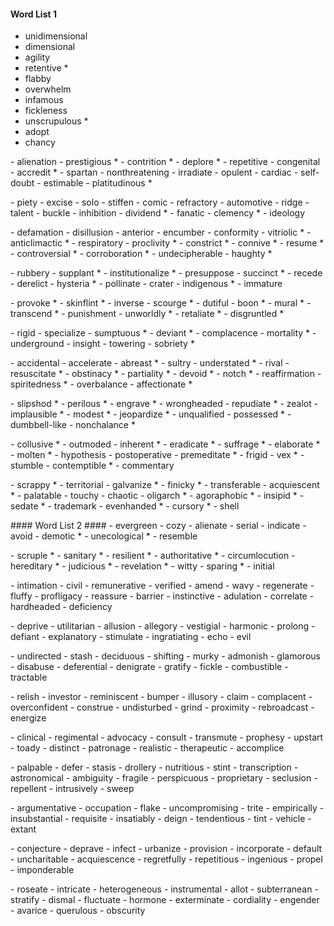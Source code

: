 #### Word List 1 ####
- unidimensional
- dimensional
- agility
- retentive *
- flabby
- overwhelm
- infamous
- fickleness
- unscrupulous *
- adopt
- chancy
<p>  
- alienation
- prestigious *
- contrition *
- deplore *
- repetitive
- congenital
- accredit *
- spartan
- nonthreatening
- irradiate
- opulent
- cardiac
- self-doubt
- estimable
- platitudinous *
<p>
- piety
- excise
- solo
- stiffen
- comic
- refractory
- automotive
- ridge
- talent
- buckle
- inhibition
- dividend *
- fanatic
- clemency *
- ideology
<p>
- defamation
- disillusion
- anterior
- encumber
- conformity
- vitriolic *
- anticlimactic *
- respiratory
- proclivity *
- constrict *
- connive *
- resume *
- controversial *
- corroboration *
- undecipherable
- haughty *
<p>
- rubbery
- supplant *
- institutionalize *
- presuppose
- succinct *
- recede
- derelict
- hysteria *
- pollinate
- crater
- indigenous *
- immature
<p>
- provoke *
- skinflint *
- inverse
- scourge *
- dutiful
- boon *
- mural *
- transcend *
- punishment
- unworldly *
- retaliate *
- disgruntled *
<p>
- rigid
- specialize
- sumptuous *
- deviant *
- complacence
- mortality *
- underground
- insight
- towering
- sobriety *
<p>
- accidental
- accelerate
- abreast *
- sultry
- understated *
- rival
- resuscitate *
- obstinacy *
- partiality *
- devoid *
- notch *
- reaffirmation
- spiritedness *
- overbalance
- affectionate *
<p>
- slipshod *
- perilous *
- engrave *
- wrongheaded
- repudiate *
- zealot
- implausible *
- modest *
- jeopardize *
- unqualified
- possessed *
- dumbbell-like
- nonchalance *
<p>
- collusive *
- outmoded
- inherent *
- eradicate *
- suffrage *
- elaborate *
- molten *
- hypothesis
- postoperative
- premeditate *
- frigid
- vex *
- stumble
- contemptible *
- commentary
<p>
- scrappy *
- territorial
- galvanize *
- finicky *
- transferable
- acquiescent *
- palatable
- touchy
- chaotic
- oligarch *
- agoraphobic *
- insipid *
- sedate *
- trademark
- evenhanded *
- cursory *
- shell
</p>
#### Word List 2 ####
- evergreen
- cozy
- alienate
- serial
- indicate
- avoid
- demotic *
- unecological *
- resemble
<p>
- scruple *
- sanitary *
- resilient *
- authoritative *
- circumlocution
- hereditary *
- judicious *
- revelation *
- witty
- sparing *
- initial
<p>
- intimation
- civil
- remunerative
- verified
- amend
- wavy
- regenerate
- fluffy
- profligacy
- reassure
- barrier
- instinctive
- adulation
- correlate
- hardheaded
- deficiency
<p>
- deprive
- utilitarian
- allusion
- allegory
- vestigial
- harmonic
- prolong
- defiant
- explanatory
- stimulate
- ingratiating
- echo
- evil
<p>
- undirected
- stash
- deciduous
- shifting
- murky
- admonish
- glamorous
- disabuse
- deferential
- denigrate
- gratify
- fickle
- combustible
- tractable
<p>
- relish
- investor
- reminiscent
- bumper
- illusory
- claim
- complacent
- overconfident
- construe
- undisturbed
- grind
- proximity
- rebroadcast
- energize
<p>
- clinical
- regimental
- advocacy
- consult
- transmute
- prophesy
- upstart
- toady
- distinct
- patronage
- realistic
- therapeutic
- accomplice
<p>
- palpable
- defer
- stasis
- drollery
- nutritious
- stint
- transcription
- astronomical
- ambiguity
- fragile
- perspicuous
- proprietary
- seclusion
- repellent
- intrusively
- sweep
<p>
- argumentative
- occupation
- flake
- uncompromising
- trite
- empirically
- insubstantial
- requisite
- insatiably
- deign
- tendentious
- tint
- vehicle
- extant
<p>
- conjecture
- deprave
- infect
- urbanize
- provision
- incorporate
- default
- uncharitable
- acquiescence
- regretfully
- repetitious
- ingenious
- propel
- imponderable
<p>
- roseate
- intricate
- heterogeneous
- instrumental
- allot
- subterranean
- stratify
- dismal
- fluctuate
- hormone
- exterminate
- cordiality
- engender
- avarice
- querulous
- obscurity
